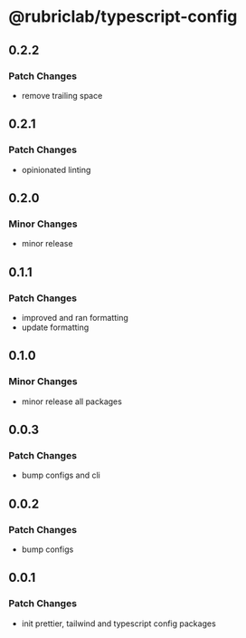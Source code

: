 # @rubriclab/typescript-config

## 0.2.2

### Patch Changes

- remove trailing space

## 0.2.1

### Patch Changes

- opinionated linting

## 0.2.0

### Minor Changes

- minor release

## 0.1.1

### Patch Changes

- improved and ran formatting
- update formatting

## 0.1.0

### Minor Changes

- minor release all packages

## 0.0.3

### Patch Changes

- bump configs and cli

## 0.0.2

### Patch Changes

- bump configs

## 0.0.1

### Patch Changes

- init prettier, tailwind and typescript config packages
